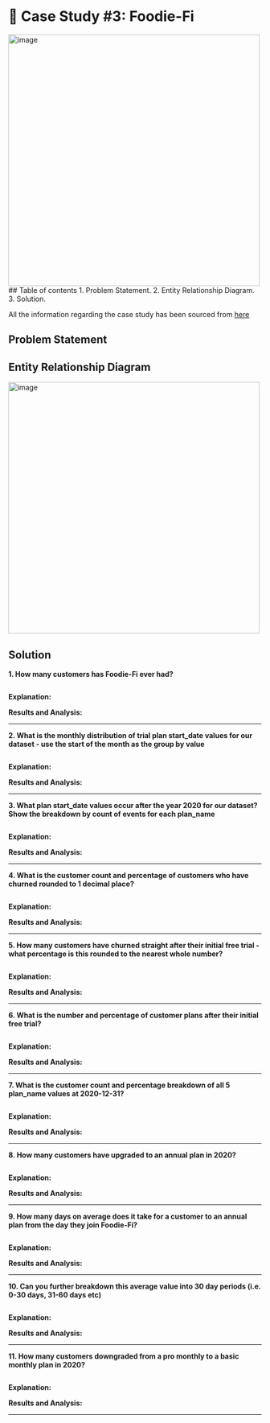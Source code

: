 # 🥑 Case Study #3: Foodie-Fi
<img width="500" alt="image" src="https://github.com/user-attachments/assets/dff6f33b-c433-436d-a4a5-010b7bc372c9">
## Table of contents
1. Problem Statement.
2. Entity Relationship Diagram.
3. Solution.

All the information regarding the case study has been sourced from [here](https://8weeksqlchallenge.com/case-study-3/)

## Problem Statement


## Entity Relationship Diagram
<img width="500" alt="image" src="https://github.com/user-attachments/assets/5b8e1159-73cd-4196-b2ea-6b9f1ac03c22">

## Solution
**1. How many customers has Foodie-Fi ever had?**
```sql
```
**Explanation:**

**Results and Analysis:**

---


**2. What is the monthly distribution of trial plan start_date values for our dataset - use the start of the month as the group by value**

```sql
```
**Explanation:**

**Results and Analysis:**

---

**3. What plan start_date values occur after the year 2020 for our dataset? Show the breakdown by count of events for each plan_name**

```sql
```
**Explanation:**

**Results and Analysis:**

---

**4. What is the customer count and percentage of customers who have churned rounded to 1 decimal place?**

```sql
```
**Explanation:**

**Results and Analysis:**

---

**5. How many customers have churned straight after their initial free trial - what percentage is this rounded to the nearest whole number?**

```sql
```
**Explanation:**

**Results and Analysis:**

---

**6. What is the number and percentage of customer plans after their initial free trial?**

```sql
```
**Explanation:**

**Results and Analysis:**

---

**7. What is the customer count and percentage breakdown of all 5 plan_name values at 2020-12-31?**

```sql
```
**Explanation:**

**Results and Analysis:**

---

**8. How many customers have upgraded to an annual plan in 2020?**

```sql
```
**Explanation:**

**Results and Analysis:**

---

**9. How many days on average does it take for a customer to an annual plan from the day they join Foodie-Fi?**

```sql
```
**Explanation:**

**Results and Analysis:**

---

**10. Can you further breakdown this average value into 30 day periods (i.e. 0-30 days, 31-60 days etc)**

```sql
```
**Explanation:**

**Results and Analysis:**

---
**11. How many customers downgraded from a pro monthly to a basic monthly plan in 2020?**

```sql
```
**Explanation:**

**Results and Analysis:**

---
